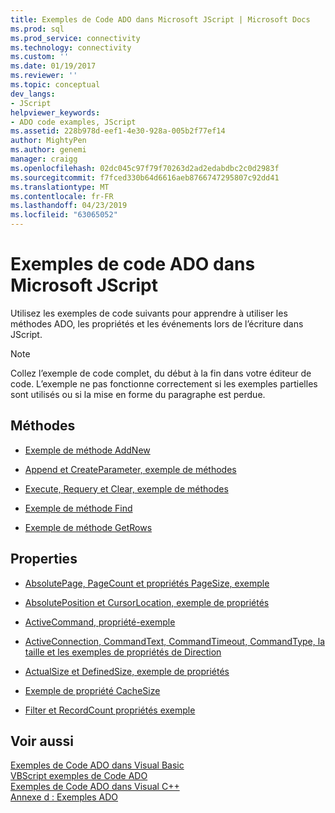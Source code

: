 ```yaml
---
title: Exemples de Code ADO dans Microsoft JScript | Microsoft Docs
ms.prod: sql
ms.prod_service: connectivity
ms.technology: connectivity
ms.custom: ''
ms.date: 01/19/2017
ms.reviewer: ''
ms.topic: conceptual
dev_langs:
- JScript
helpviewer_keywords:
- ADO code examples, JScript
ms.assetid: 228b978d-eef1-4e30-928a-005b2f77ef14
author: MightyPen
ms.author: genemi
manager: craigg
ms.openlocfilehash: 02dc045c97f79f70263d2ad2edabdbc2c0d2983f
ms.sourcegitcommit: f7fced330b64d6616aeb8766747295807c92dd41
ms.translationtype: MT
ms.contentlocale: fr-FR
ms.lasthandoff: 04/23/2019
ms.locfileid: "63065052"
---
```

# <a name="ado-code-examples-in-microsoft-jscript"></a>Exemples de code ADO dans Microsoft JScript
Utilisez les exemples de code suivants pour apprendre à utiliser les méthodes ADO, les propriétés et les événements lors de l’écriture dans JScript.  
  
> [!NOTE]
>  Collez l’exemple de code complet, du début à la fin dans votre éditeur de code. L’exemple ne pas fonctionne correctement si les exemples partielles sont utilisés ou si la mise en forme du paragraphe est perdue.  
  
## <a name="methods"></a>Méthodes  
  
-   [Exemple de méthode AddNew](../../../ado/reference/ado-api/addnew-method-example-jscript.md)  
  
-   [Append et CreateParameter, exemple de méthodes](../../../ado/reference/ado-api/append-and-createparameter-methods-example-jscript.md)  
  
-   [Execute, Requery et Clear, exemple de méthodes](../../../ado/reference/ado-api/execute-requery-and-clear-methods-example-jscript.md)  
  
-   [Exemple de méthode Find](../../../ado/reference/ado-api/find-method-example-jscript.md)  
  
-   [Exemple de méthode GetRows](../../../ado/reference/ado-api/getrows-method-example-vb.md)  
  
## <a name="properties"></a>Properties  
  
-   [AbsolutePage, PageCount et propriétés PageSize, exemple](../../../ado/reference/ado-api/absolutepage-pagecount-and-pagesize-properties-example-jscript.md)  
  
-   [AbsolutePosition et CursorLocation, exemple de propriétés](../../../ado/reference/ado-api/absoluteposition-and-cursorlocation-properties-example-jscript.md)  
  
-   [ActiveCommand, propriété-exemple](../../../ado/reference/ado-api/activecommand-property-example-jscript.md)  
  
-   [ActiveConnection, CommandText, CommandTimeout, CommandType, la taille et les exemples de propriétés de Direction](../../../ado/reference/ado-api/activeconnection-commandtext-timeout-type-size-example-jscript.md)  
  
-   [ActualSize et DefinedSize, exemple de propriétés](../../../ado/reference/ado-api/actualsize-and-definedsize-properties-example-jscript.md)  
  
-   [Exemple de propriété CacheSize](../../../ado/reference/ado-api/cachesize-property-example-jscript.md)  
  
-   [Filter et RecordCount propriétés exemple](../../../ado/reference/ado-api/filter-and-recordcount-properties-example-jscript.md)  
  
## <a name="see-also"></a>Voir aussi  
 [Exemples de Code ADO dans Visual Basic](../../../ado/reference/ado-api/ado-code-examples-in-visual-basic.md)   
 [VBScript exemples de Code ADO](../../../ado/reference/ado-api/ado-code-examples-vbscript.md)   
 [Exemples de Code ADO dans Visual C++](../../../ado/reference/ado-api/ado-code-examples-in-visual-c.md)   
 [Annexe d : Exemples ADO](../../../ado/guide/appendixes/appendix-d-ado-samples.md)

